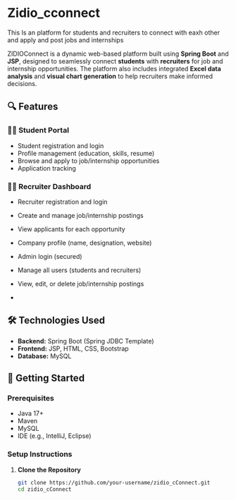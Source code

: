 # Zidio_cconnect
This Is an platform for students and recruiters to connect with eaxh other and apply and post jobs and internships

ZIDIOConnect is a dynamic web-based platform built using **Spring Boot** and **JSP**, designed to seamlessly connect **students** with **recruiters** for job and internship opportunities. The platform also includes integrated **Excel data analysis** and **visual chart generation** to help recruiters make informed decisions.

## 🔍 Features

### 👨‍🎓 Student Portal
- Student registration and login
- Profile management (education, skills, resume)
- Browse and apply to job/internship opportunities
- Application tracking

### 🧑‍💼 Recruiter Dashboard
- Recruiter registration and login
- Create and manage job/internship postings
- View applicants for each opportunity
- Company profile (name, designation, website)

- Admin login (secured)
- Manage all users (students and recruiters)
- View, edit, or delete job/internship postings

- 
## 🛠️ Technologies Used

- **Backend:** Spring Boot (Spring JDBC Template)
- **Frontend:** JSP, HTML, CSS, Bootstrap
- **Database:** MySQL

## 🚀 Getting Started

### Prerequisites
- Java 17+
- Maven
- MySQL
- IDE (e.g., IntelliJ, Eclipse)

### Setup Instructions

1. **Clone the Repository**
   ```bash
   git clone https://github.com/your-username/zidio_cConnect.git
   cd zidio_cConnect

